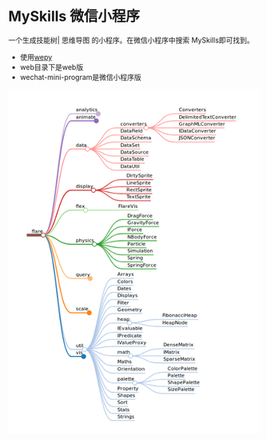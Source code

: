 # MySkills 微信小程序

一个生成技能树| 思维导图 的小程序。在微信小程序中搜索 MySkills即可找到。

- 使用[wepy](https://tencent.github.io/wepy/)
- web目录下是web版
- wechat-mini-program是微信小程序版

![skill-set.png](wechat-mini-program/UI-Design/example.png)

